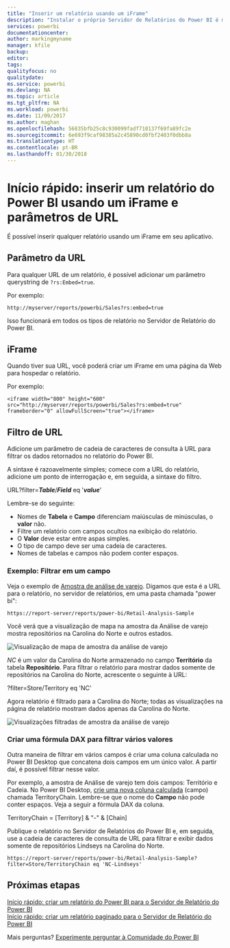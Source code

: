```yaml
---
title: "Inserir um relatório usando um iFrame"
description: "Instalar o próprio Servidor de Relatórios do Power BI é muito rápido. Do download a instalação e configuração, você deve entrar em funcionamento em poucos minutos."
services: powerbi
documentationcenter: 
author: markingmyname
manager: kfile
backup: 
editor: 
tags: 
qualityfocus: no
qualitydate: 
ms.service: powerbi
ms.devlang: NA
ms.topic: article
ms.tgt_pltfrm: NA
ms.workload: powerbi
ms.date: 11/09/2017
ms.author: maghan
ms.openlocfilehash: 56835bfb25c8c930099fadf710137f69fa89fc2e
ms.sourcegitcommit: 6e693f9caf98385a2c45890cd0fbf2403f0dbb8a
ms.translationtype: HT
ms.contentlocale: pt-BR
ms.lasthandoff: 01/30/2018
---
```

# <a name="quickstart-embed-a-power-bi-report-using-an-iframe-and-url-parameters"></a>Início rápido: inserir um relatório do Power BI usando um iFrame e parâmetros de URL

É possível inserir qualquer relatório usando um iFrame em seu aplicativo. 

## <a name="url-parameter"></a>Parâmetro da URL

Para qualquer URL de um relatório, é possível adicionar um parâmetro querystring de `?rs:Embed=true`.

Por exemplo:

```
http://myserver/reports/powerbi/Sales?rs:embed=true
```

Isso funcionará em todos os tipos de relatório no Servidor de Relatório do Power BI.

## <a name="iframe"></a>iFrame

Quando tiver sua URL, você poderá criar um iFrame em uma página da Web para hospedar o relatório.

Por exemplo:

```
<iframe width="800" height="600" src="http://myserver/reports/powerbi/Sales?rs:embed=true" frameborder="0" allowFullScreen="true"></iframe>
```

## <a name="url-filter"></a>Filtro de URL

Adicione um parâmetro de cadeia de caracteres de consulta à URL para filtrar os dados retornados no relatório do Power BI.

A sintaxe é razoavelmente simples; comece com a URL do relatório, adicione um ponto de interrogação e, em seguida, a sintaxe do filtro.

URL?filter=***Table***/***Field*** eq '***value***'

Lembre-se do seguinte:

- Nomes de **Tabela** e **Campo** diferenciam maiúsculas de minúsculas, o **valor** não.
- Filtre um relatório com campos ocultos na exibição do relatório.
- O **Valor** deve estar entre aspas simples.
- O tipo de campo deve ser uma cadeia de caracteres.
- Nomes de tabelas e campos não podem conter espaços.

###  <a name="example-filter-on-a-field"></a>Exemplo: Filtrar em um campo

Veja o exemplo de [Amostra de análise de varejo](../sample-datasets.md). Digamos que esta é a URL para o relatório, no servidor de relatórios, em uma pasta chamada "power bi":

```
https://report-server/reports/power-bi/Retail-Analysis-Sample
```

Você verá que a visualização de mapa na amostra da Análise de varejo mostra repositórios na Carolina do Norte e outros estados.

![Visualização de mapa de amostra da análise de varejo](media/quickstart-embed/report-server-retail-analysis-sample-map.png)

*NC* é um valor da Carolina do Norte armazenado no campo **Território** da tabela **Repositório**. Para filtrar o relatório para mostrar dados somente de repositórios na Carolina do Norte, acrescente o seguinte à URL:

?filter=Store/Territory eq 'NC'

Agora relatório é filtrado para a Carolina do Norte; todas as visualizações na página de relatório mostram dados apenas da Carolina do Norte.

![Visualizações filtradas de amostra da análise de varejo](media/quickstart-embed/report-server-retail-analysis-sample-filtered-map.png)

### <a name="create-a-dax-formula-to-filter-on-multiple-values"></a>Criar uma fórmula DAX para filtrar vários valores

Outra maneira de filtrar em vários campos é criar uma coluna calculada no Power BI Desktop que concatena dois campos em um único valor. A partir daí, é possível filtrar nesse valor.

Por exemplo, a amostra de Análise de varejo tem dois campos: Território e Cadeia. No Power BI Desktop, [crie uma nova coluna calculada](../desktop-tutorial-create-calculated-columns.md) (campo) chamada TerritoryChain. Lembre-se que o nome do **Campo** não pode conter espaços. Veja a seguir a fórmula DAX da coluna.

TerritoryChain = [Territory] & "-" & [Chain]

Publique o relatório no Servidor de Relatórios do Power BI e, em seguida, use a cadeia de caracteres de consulta de URL para filtrar e exibir dados somente de repositórios Lindseys na Carolina do Norte.

```
https://report-server/reports/power-bi/Retail-Analysis-Sample?filter=Store/TerritoryChain eq 'NC-Lindseys'

```

## <a name="next-steps"></a>Próximas etapas

[Início rápido: criar um relatório do Power BI para o Servidor de Relatório do Power BI](quickstart-create-powerbi-report.md)  
[Início rápido: criar um relatório paginado para o Servidor de Relatório do Power BI](quickstart-create-paginated-report.md)  

Mais perguntas? [Experimente perguntar à Comunidade do Power BI](https://community.powerbi.com/)